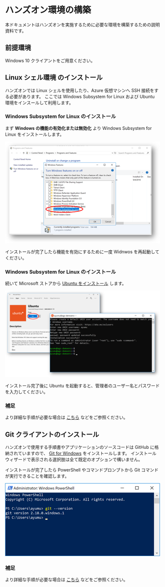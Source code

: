 # ハンズオン環境の構築

本ドキュメントはハンズオンを実施するために必要な環境を構築するための説明資料です。

## 前提環境

Windows 10 クライアントをご用意ください。


## Linux シェル環境 のインストール

ハンズオンでは Linux シェルを使用したり、Azure 仮想マシンへ SSH 接続をする必要があります。
ここでは Windows Subsystem for Linux および Ubuntu 環境をインスールして利用します。

### Windows Subsystem for Linux のインストール

まず **Windows の機能の有効化または無効化** より Windows Subsystem for Linux をインストールします。

![WSLのインストール](./image/install-wsl.png)

インストールが完了したら機能を有効にするために一度 Widnwos を再起動してください。

### Windows Subsystem for Linux のインストール

続いて Microsoft ストアから 
[Ubuntu をインストール](https://www.microsoft.com/store/productId/9NBLGGH4MSV6)
します。

![Ubuntu のインストール](./image/install-ubuntu.png)

インストール完了後に Ubuntu を起動すると、管理者のユーザー名とパスワードを入力してください。

### 補足
より詳細な手順が必要な場合は
[こちら](http://www.atmarkit.co.jp/ait/articles/1608/08/news039.html)
などをご参照ください。


## Git クライアントのインストール

ハンズオンで使用する手順書やアプリケーションのソースコードは GitHub に格納されていますので、
[Git for Windows](https://gitforwindows.org/) 
をインストールします。
インストールウィザードで表示される選択肢は全て既定のオプションで構いません。

インストールが完了したら PowerShell やコマンドプロンプトから Git コマンドが実行できることを確認します。

![Git Version](./image/git-installed.png)

### 補足
より詳細な手順が必要な場合は
[こちら](http://www.atmarkit.co.jp/ait/articles/1603/31/news026.html)
などをご参照ください。


